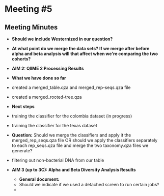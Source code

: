 # **Meeting #5**

## **Meeting Minutes** 
- **Should we include Westernized in our question?**
- **At what point do we merge the data sets? If we merge after before alpha and beta analysis will that affect when we're comparing the two cohorts?**
  
- **AIM 2: QIIME 2 Processing Results**
  
-   **What we have done so far**
-   created a merged_table.qza and merged_rep-seqs.qza file
-   created a merged_rooted-tree.qza
  
-  **Next steps**
-  training the classifier for the colombia dataset (in progress)
-  training the classifier for the texas dataset
-  **Question:** Should we merge the classifiers and apply it the merged_rep_seqs.qza file OR should we apply the classifiers separately to each rep_seqs.qza file and merge the two taxonomy.qza files we generate?
-  filtering out non-bacterial DNA from our table

- **AIM 3 (up to 3C): Alpha and Beta Diversity Analysis Results**

  - **General document:**
  - Should we indicate if we used a detached screen to run certain jobs?
  - 
